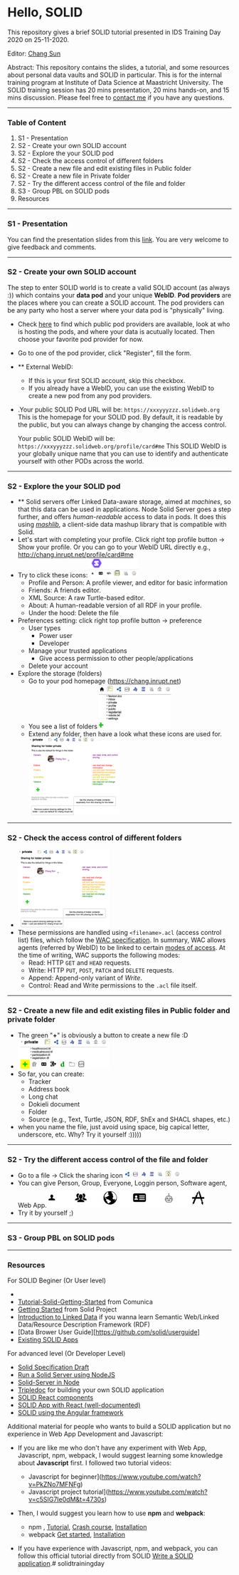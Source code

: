 # Hello, SOLID

This repository gives a brief SOLID tutorial presented in IDS Training Day 2020 on 25-11-2020. 

Editor: [Chang Sun](chang.sun@maastrichtuniversity.nl)

Abstract: This repository contains the slides,  a tutorial, and some resources about personal data vaults and SOLID in particular. This is for the internal training program at Institute of Data Science at Maastricht University. The SOLID training session has 20 mins presentation, 20 mins hands-on, and 15 mins discussion. Please feel free to [contact me](chang.sun@maastrichtuniversity.nl) if you have any questions. 

***
### Table of Content ###
1. S1 - Presentation  
2. S2 - Create your own SOLID account
3. S2 - Explore the your SOLID pod
4. S2 - Check the access control of different folders
5. S2 - Create a new file and edit existing files in Public folder
6. S2 - Create a new file in Private folder
7. S2 - Try the different access control of the file and folder
8. S3 - Group PBL on SOLID pods
9. Resources

***

### S1 - Presentation  ###

You can find the presentation slides from this [link](CSUN_trainingDay2020_SOLID.pdf). You are very welcome to give feedback and comments. 

***

### S2 - Create your own SOLID account ###

The step to enter SOLID world is to create a valid SOLID account (as always :)) which contains your **data pod** and your unique **WebID**. **Pod providers** are the places where you can create a SOLID account. The pod providers can be any party who host a server where your data pod is "physically" living. 

- Check [here](https://solidproject.org//users/get-a-pod) to find which public pod providers are available, look at who is hosting the pods, and where your data is acutually located. Then choose your favorite pod provider for now. 

- Go to one of the pod provider, click "Register", fill the form. 

- ** External WebID:

  - If this is your first SOLID account, skip this checkbox.
  - If you already have a WebID, you can use the existing WebID to create a new pod from any pod providers. 

- .Your public SOLID Pod URL will be: `https://xxxyyyzzz.solidweb.org` This is the homepage for your SOLID pod. By default, it is readable by the public, but you can always change by changing the access control.

  Your public SOLID WebID will be: `https://xxxyyyzzz.solidweb.org/profile/card#me` This SOLID WebID is your globally unique name that you can use to identify and authenticate yourself with other PODs across the world.

***

### S2 - Explore the your SOLID pod ###

- ** Solid servers offer Linked Data-aware storage, aimed at *machines*, so that this data can be used in applications. Node Solid Server goes a step further, and offers *human-readable* access to data in pods. It does this using [*mashlib*](https://github.com/linkeddata/mashlib), a client-side data mashup library that is compatible with Solid. 
- Let's start with completing your profile. Click right top profile button -> Show your profile. Or you can go to your WebID URL directly e.g., http://chang.inrupt.net/profile/card#me
- Try to click these icons: <img src="Images/img1.png" alt="Screenshot 2020-11-25 at 14.21.53" style="zoom:20%;" />
  - Profile and Person: A profile viewer, and editor for basic information
  - Friends: A friends editor.
  - XML Source: A raw Turtle-based editor.
  - About: A human-readable version of all RDF in your profile.
  - Under the hood: Delete the file
- Preferences setting: click right top profile button -> preference
  - User types
    - Power user
    - Developer
  - Manage your trusted applications
    - Give access permission to other people/applications
  - Delete your account
- Explore the storage (folders) 
  - Go to your pod homepage (https://chang.inrupt.net)
  - You see a list of folders <img src="Images/img3.png" alt="Screenshot 2020-11-25 at 14.37.06" style="zoom:20%;" />
  - Extend any folder, then have a look what these icons are used for.<img src="/Images/img4.png" alt="Screenshot 2020-11-25 at 14.37.52" style="zoom:20%;" />

***

### S2 - Check the access control of different folders ###

- <img src="Images/img4.png" alt="Screenshot 2020-11-25 at 14.41.14" style="zoom:20%;" />
- These permissions are handled using `<filename>.acl` (access control list) files, which follow the [WAC specification](http://solid.github.io/web-access-control-spec/). In summary, WAC allows agents (referred by WebID) to be linked to certain [modes of access](http://solid.github.io/web-access-control-spec/#modes-of-access). At the time of writing, WAC supports the following modes:
  - Read: HTTP `GET` and `HEAD` requests.
  - Write: HTTP `PUT`, `POST`, `PATCH` and `DELETE` requests.
  - Append: Append-only variant of *Write*.
  - Control: Read and Write permissions to the `.acl` file itself.

***

### S2 - Create a new file and edit existing files in Public folder and private folder ###

- The green "**+**" is obviously a button to create a new file :D 
- <img src="Images/img5.png" alt="Screenshot 2020-11-25 at 14.41.14" style="zoom:20%;" />
- So far, you can create:
  - Tracker
  - Address book
  - Long chat
  - Dokieli document
  - Folder
  - Source (e.g., Text, Turtle, JSON, RDF, ShEx and SHACL shapes, etc.)
- when you name the file, just avoid using space, big capical letter, underscore, etc. Why? Try it yourself :)))))

***

### S2 - Try the different access control of the file and folder ###

- Go to a file -> Click the sharing icon <img src="Images/img6.png" alt="Screenshot 2020-11-25 at 14.41.14" style="zoom:20%;" />
- You can give Person, Group, Everyone, Loggin person, Software agent, Web App.<img src="Images/img7.png" alt="Screenshot 2020-11-25 at 14.52.00" style="zoom:50%;" />
- Try it by yourself ;)

***

### S3 - Group PBL on SOLID pods ###



***

### Resources ###

For SOLID Beginer (Or User level)

- 
- [Tutorial-Solid-Getting-Started](https://github.com/comunica/Tutorial-Solid-Getting-Started/wiki/Tutorial-walkthrough) from Comunica
- [Getting Started](https://solidproject.org//developers/tutorials/getting-started) from Solid Project
- [Introduction to Linked Data](https://solid.inrupt.com/docs/intro-to-linked-data) if you wanna learn Semantic Web/Linked Data/Resource Description Framework (RDF) 
- [Data Brower User Guide][https://github.com/solid/userguide]
- [Existing SOLID Apps](https://solidproject.org/use-solid/apps)

For advanced level (Or Developer Level)

- [Solid Specification Draft](https://github.com/solid/solid-spec)
- [Run a Solid Server using NodeJS](https://solid.inrupt.com/docs/installing-running-nss)
- [Solid-Server in Node](https://github.com/solid/node-solid-server)
- [Tripledoc](https://vincenttunru.gitlab.io/tripledoc/) for building your own SOLID application
- [SOLID React components](https://solid.github.io/react-components/)
- [SOLID App with React (well-documented)](https://solid.inrupt.com/docs/writing-solid-apps-with-react)
- [SOLID using the Angular framework](https://solid.inrupt.com/docs/writing-solid-apps-with-angular)

Additional material for people who wants to build a SOLID application but no experience in Web App Development and Javascript:

- If you are like me who don't have any experiment with Web App, Javascript, npm, webpack, I would suggest learning some knowledge about **Javascript** first. I followed two tutorial videos:
  - Javascript for beginner](https://www.youtube.com/watch?v=PkZNo7MFNFg)
  - Javascript project tutorial](https://www.youtube.com/watch?v=c5SIG7Ie0dM&t=4730s)

- Then, I would suggest you learn how to use **npm** and **webpack**:
  - npm , [Tutorial](https://github.com/workshopper/how-to-npm), [Crash course](https://www.youtube.com/watch?v=jHDhaSSKmB0), [Installation](https://www.npmjs.com/get-npm)
  - webpack [Get started](https://webpack.js.org/guides/getting-started/), [Installation](https://webpack.js.org/guides/installation/)
- If you have experience with Javascript, npm, and webpack, you can follow this official tutorial directly from SOLID [Write a SOLID application](https://solidproject.org/for-developers/apps/first-app).# solidtrainingday
